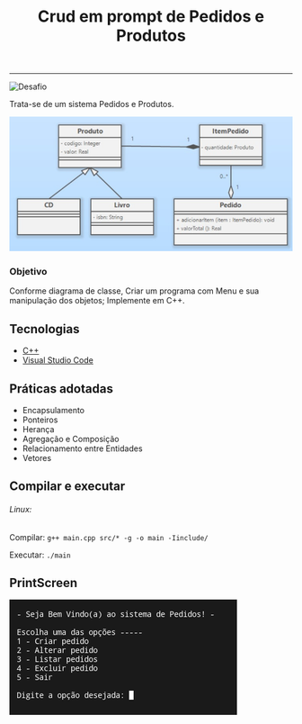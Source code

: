 <h1 align="center">
  Crud em prompt de Pedidos e Produtos
</h1>
<br>


---

<p align="left">
  <img src="https://img.shields.io/static/v1?label=Tipo&message=Desafio&color=8257E5&labelColor=000000" alt="Desafio" />
</p>

Trata-se de um sistema Pedidos e Produtos.

![](https://raw.githubusercontent.com/wekers/PedidosProdutos/main/diagrama_classe.jpg)

### Objetivo
Conforme diagrama de classe,
Criar um programa com Menu e sua manipulação dos objetos;
Implemente em C++.


## Tecnologias

- [C++ ]()
- [Visual Studio Code](https://code.visualstudio.com/docs/languages/cpp)

## Práticas adotadas

- Encapsulamento
- Ponteiros
- Herança
- Agregação e Composição
- Relacionamento entre Entidades
- Vetores

## Compilar e executar

###### Linux:

Compilar:
`g++ main.cpp src/* -g -o main -Iinclude/ `

Executar:
`./main `

## PrintScreen
![](https://raw.githubusercontent.com/wekers/PedidosProdutos/main/menu.png)
